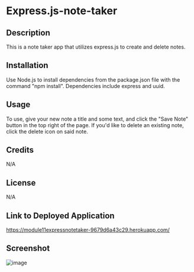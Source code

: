 # Express.js-note-taker

## Description

This is a note taker app that utilizes express.js to create and delete notes. 

## Installation

Use Node.js to install dependencies from the package.json file with the command "npm install". Dependencies include express and uuid.

## Usage

To use, give your new note a title and some text, and click the "Save Note" button in the top right of the page. If you'd like to delete an existing note, click the delete icon on said note.

## Credits

N/A

## License

N/A

## Link to Deployed Application

https://module11expressnotetaker-9679d6a43c29.herokuapp.com/

## Screenshot

![image](https://github.com/ryanmueller4/Express.js-note-taker/assets/98727619/33c16a13-1784-4a41-849c-b2a7cec96c31)
